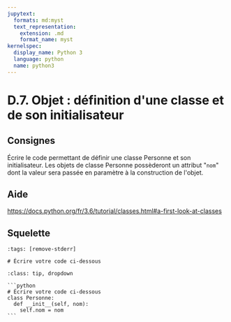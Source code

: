 ```yaml
---
jupytext:
  formats: md:myst
  text_representation:
    extension: .md
    format_name: myst
kernelspec:
  display_name: Python 3
  language: python
  name: python3
---
```


# D.7. Objet : définition d'une classe et de son initialisateur

## Consignes

Écrire le code permettant de définir une classe Personne et son initialisateur. Les objets de classe Personne possèderont un attribut "`nom`" dont la valeur sera passée en paramètre à la construction de l'objet.

## Aide

https://docs.python.org/fr/3.6/tutorial/classes.html#a-first-look-at-classes

## Squelette

```{code-cell} python
:tags: [remove-stderr]

# Écrire votre code ci-dessous
```

````{admonition} Cliquez ici pour voir la solution
:class: tip, dropdown

```python
# Écrire votre code ci-dessous
class Personne:
  def __init__(self, nom):
    self.nom = nom
```
````
